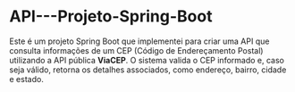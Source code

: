 # API---Projeto-Spring-Boot
Este é um projeto Spring Boot que implementei para criar uma API que consulta informações de um CEP (Código de Endereçamento Postal) utilizando a API pública **ViaCEP**. O sistema valida o CEP informado e, caso seja válido, retorna os detalhes associados, como endereço, bairro, cidade e estado.
